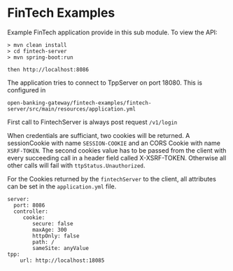 # FinTech Examples

Example FinTech application provide in this sub module. To view the API:

```
> mvn clean install
> cd fintech-server
> mvn spring-boot:run

then http://localhost:8086
```

The application tries to connect to TppServer on port 18080. This is configured in
```
open-banking-gateway/fintech-examples/fintech-server/src/main/resources/application.yml
```

First call to FintechServer is always post request 
<code>/v1/login</code>

When credentials are sufficiant, two cookies will be returned. A sessionCookie with name
<code>SESSION-COOKIE</code> and an CORS Cookie with name <code>XSRF-TOKEN</code>. The second cookies
value has to be passed from the client with every succeeding call in a 
header field called X-XSRF-TOKEN. Otherwise all other calls will fail with
<code>ttpStatus.Unauthorized</code>.

For the Cookies returned by the <code>fintechServer</code> to the client, all attributes
can be set in the <code>application.yml</code> file.
```
server:
  port: 8086
  controller:
     cookie:
        secure: false
        maxAge: 300
        httpOnly: false
        path: /
        sameSite: anyValue
tpp:
    url: http://localhost:18085

``` 